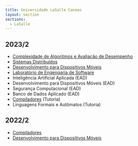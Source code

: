 ```yaml
---
title: Universidade LaSalle Canoas
layout: section
sections:
  - LaSalle
---
```


## 2023/2

* [Complexidade de Algoritmos e Avaliação de Desempenho](2023-02-analise-algoritmos)
* [Sistemas Distribuídos](2023-02-sistemas-distribuidos)
* [Desenvolvimento para Dispositivos Móveis](2023-02-mobile)
* [Laboratório de Engengaria de Software](2023-02-engswlab)
* Inteligência Artificial Aplicada (EAD)
* Desenvolvimento para Dispositivos Móveis (EAD)
* Segurança Computacional (EAD)
* Banco de Dados Aplicado (EAD)
* [Compiladores](tutoria/compilers) (Tutoria)
* Linguagens Formais e Autômatos (Tutoria)

## 2022/2

* [Compiladores](2022-02-compiladores)
* [Desenvolvimento para Dispositivos Móveis](2022-02-mobile)
